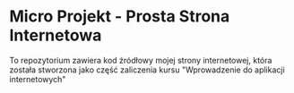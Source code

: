 # Micro Projekt - Prosta Strona Internetowa

To repozytorium zawiera kod źródłowy mojej strony internetowej, która została stworzona jako część zaliczenia kursu "Wprowadzenie do aplikacji internetowych"
